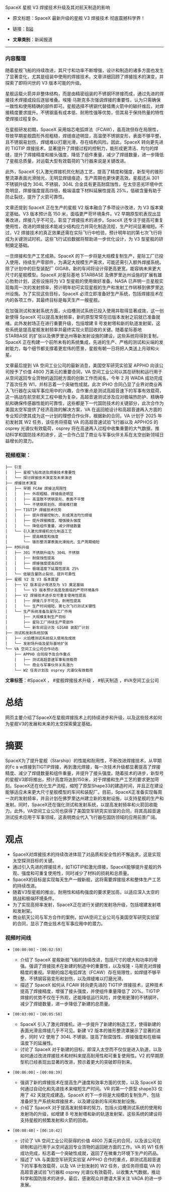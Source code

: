 SpaceX 星舰 V3 焊接技术升级及其对航天制造的影响 
- 原文标题：SpaceX 最新升级的星舰 V3 焊接技术 彻底震撼科学界！
- 链接：[B站](https://www.bilibili.com/video/BV1fuqwYNE1r/?spm_id_from=333.1245.0.0&vd_source=21d5c0d62cc18856d1c7f9cbb0935230 )

- **文章类别**：新闻报道 

---

### **内容整理** 

随着星舰飞船的持续改进，其尺寸和功率不断增强，设计和制造的诸多方面也发生了显著变化，尤其是组装中使用的焊接技术。文章详细回顾了焊接技术的演变，并探索了即将问世的 V3 版本可能的升级。

星舰运载火箭并非整体结构，而是由精密组装的不锈钢环拼接而成，通过先进的焊接技术焊接成段后逐层堆叠。埃隆·马斯克多次强调焊接的重要性，认为只需确保一致性和使用精确的部件即可。星舰选择不锈钢代替猎鹰火箭中的碳纤维后，对焊接精度要求提升。不锈钢虽有成本低、耐用性强等优势，但其易于保持热量的特性使焊接过程复杂。

在星舰研发初期，SpaceX 采用熔芯电弧焊法（FCAW），虽高效但存在局限性，导致早期星舰圆形外观粗糙，焊缝痕迹明显，高温使不锈钢变形，表面不够平整，且不锈钢易划伤，焊缝难以打磨光滑，存在结构风险。因此，SpaceX 转向更先进的 TIGTIP 焊接技术，显著提升了焊接过程的控制力，能形成更清洁、均匀的焊缝，提升了焊接精度和接头强度，降低了组件重量，减少了焊缝数量，进一步降低了星舰总质量，对运载大型有效载荷的飞行器来说是关键改进。

此外，SpaceX 引入激光焊接机优化制造工艺，提高了精度和强度，新型号的锥形整流罩表面光滑抛光，无明显焊缝痕迹，生产周期也更快更高效。星舰还从 301 不锈钢升级为 304L 不锈钢，304L 合金具有更高耐腐蚀性，在太空恶劣环境中优势明显，焊接强度提高四倍，极端温度下材料延展性提高 25%，低碳含量有助于防止裂纹，提升了火箭可靠性。

文章还提到 SpaceX 正在生产的星舰 V2 版本融合了多项设计改进，为 V3 版本奠定基础。V3 版本预计高 150 米，面临更严苛环境条件。V2 早期原型机表现出显著改进，焊接几乎不可见，彰显了焊接技术的进步。SpaceX 还专注于提高可重复使用性，改进的焊接技术能减少结构应力并简化制造流程，生产时间显著缩短。不过，V2 焊接技术的真正效果还需在实际飞行中检验，预计明年初的第七次飞行将成为关键测试时机，这些飞行试验数据将帮助进一步优化设计，为 V3 型星舰的研制奠定基础。

一旦焊接和生产工艺成熟，SpaceX 的下一步将是大规模复制生产，星际工厂已投入使用，持续生产零部件，为满足大规模生产需求，可能还需引入额外焊接系统。除了计划中的巨型装配厂 GIGAB，新的车间将设计得更高更宽，能容纳未来更大尺寸的星舰模型。SpaceX 对星际基地 STARBASE 及佛罗里达州设施的扩展有雄心勃勃计划，这些设施将为 V3 型星舰的使用做好准备。NASA 已声明一旦星舰实现每周一次的发射频率，预计明年初可实现星舰的生产和发射工作转移到佛罗里达州设施。为了实现这些目标，SpaceX 必须立即准备好生产系统，包括焊接技术在内的各项工作，其最终目标是每天生产一艘星舰。

在加强测试和发射系统方面，火焰槽测试系统已投入使用并取得显著成效，这一创新使得 SpaceX 可以提高发射频率，新的原型常常在旧版本发射之前就已准备就绪。此外发射场正在进行重要升级，包括增建 B 号发射塔和新的轨道发射架，这些系统是提高星舰发射频率并最终实现火箭回收的关键。随着星际基地 STARBASE 的扩张以及佛罗里达州等新发射设施的建设，这些系统将得到复制，SpaceX 正在构建一个前所未有的系统集成，先进的生产、严格的测试和尖端的发射能力，每个细节都支撑着更宏伟的愿景，星舰有朝一日将把人类送上月球和火星。

文章最后提到 VA 空间工业公司的最新消息，美国空军研究实验室 APPHO 向该公司授予了价值 4800 万美元的重要合同，VA 空间工业公司以其在研制和运行用于从空间返回专业货物的返回舱方面的创新工作而闻名，今年 2 月 WADA 成功完成了首次任务 W1，并标志着一个突破性成就。此次 IPHO 合同凸显了业界对商业再入飞行器在尖端军事应用中的兴趣，合作重点是测试高超音速下的军事有效载荷，这一挑战在航空航天工程中极为复杂，高超音速测试涉及应对极端热防护、精确导航和确保传感器性能的可靠性，这些都是下一代国防技术的关键部分，此次合作为美国太空军提供了经济高效的解决方案，VA 在返回舱设计和高超音速再入方面的专业知识使其成为这一计划的理想合作伙伴，根据新的合同，VA 计划于 2025 年初发射其 W2 任务，该任务将搭载 VA 的高超音速试验飞行器以及 APPHOS 的 osprey 光谱仪有效载荷，osprey 将在高速再入过程中收集重要的大气数据，推动科学和国防技术的进步，这一合作凸显了商业与军事伙伴关系在太空创新领域日益增长的潜力。

### **视频框架**：
```
├── 引言
│   ├── 星舰飞船改进及焊接技术重要性
│   └── 探讨焊接技术演变及未来演进
├── 焊接技术演变
│   ├── 早期 FCAW 焊接法局限性
│   │   ├── 外观粗糙、焊缝痕迹明显
│   │   ├── 高温致不锈钢变形、表面不平整
│   │   └── 不锈钢易划伤、焊缝难打磨
│   ├── TIGTIP 焊接技术优势
│   │   ├── 提升焊接控制力、形成清洁均匀焊缝
│   │   ├── 提升焊接精度、增强接头强度
│   │   └── 降低组件重量、减少焊缝数量
│   └── 引入激光焊接机优化制造工艺
│       ├── 提高精度和强度
│       └── 锥形整流罩表面光滑抛光、生产周期缩短
├── 材料升级
│   ├── 301 不锈钢升级为 304L 不锈钢
│   │   ├── 耐腐蚀性提高
│   │   ├── 焊接强度提高四倍
│   │   └── 极端温度下延展性提高 25%
│   └── 低碳含量防止裂纹、提升可靠性
├── 星舰 V2 及 V3 版本展望
│   ├── V2 版本设计改进及为 V3 奠定基础
│   │   └── V3 版本预计高度及面临的严苛环境条件
│   ├── V2 焊接技术进步及可重复使用性提高
│   │   ├── 焊接几乎不可见、耐用性提高
│   │   └── 生产时间缩短、第七次飞行测试关键性
│   └── 生产系统准备及星际工厂作用
│       ├── 大规模复制生产目标
│       ├── 星际工厂持续生产零部件
│       └── 新车间设计及 GIGAB 装配厂计划
├── 测试和发射系统加强
│   ├── 火焰槽测试系统投入使用及成效
│   └── 发射场升级及星际基地扩张
└── VA 空间工业公司合作动态
    ├── APPHO 合同授予及合作重点
    │   ├── 测试高超音速军事有效载荷
    │   └── 商业与军事伙伴关系潜力
    └── W2 任务计划及 osprey 光谱仪有效载荷
```

**文章标签**：#SpaceX ， #星舰焊接技术升级 ， #航天制造 ，#VA空间工业公司


# 总结

网页主要介绍了SpaceX在星舰焊接技术上的持续进步和升级，以及这些技术如何为星舰V3的发展和未来的太空探索奠定基础。

# 摘要

SpaceX为了提升星舰（Starship）的性能和耐用性，不断改进焊接技术，从早期的Fc a w焊接到TIGTIP焊接，再到激光焊接，每一次技术升级都显著提高了焊接精度、减少了焊缝数量和组件重量，并提升了接头强度。随着技术的进步，新型号的星舰V3即将推出，预计高度将达到150米，对于焊接和生产工艺的要求更加苛刻。SpaceX还在优化生产流程，缩短了原型Shape33的建造时间，并且正在建设能够适应未来更大尺寸星舰模型的车间和装配厂。目前，SpaceX正准备实现每周一次的发射频率，并且计划在佛罗里达州建立新的发射设施，以支持星舰的生产和发射。同时，SpaceX还在强化测试和发射系统，以提高发射频率和火箭回收能力。此外，VA空间工业公司也获得了美国空军研究实验室的合同，将其高超音速测试技术应用于军事领域，这表明商业代入飞行器在国防领域的应用前景广阔。

# 观点

- SpaceX对焊接技术的持续改进体现了对品质和安全性的不懈追求，这是实现太空探测目标的关键。
- 通过引入先进的焊接技术，如TIGTIP和激光焊接，SpaceX能够提升星舰的外观、强度和可重复使用性，同时减少了材料的损耗和总质量。
- SpaceX的目标是实现每天生产一艘新舰，这将需要焊接技术和整体生产工艺的持续改进。
- 随着V3型星舰的推出，耐用性和结构强度的要求更加高，以适应深入太空的挑战和极端环境条件。
- 为了实现高频率发射，SpaceX正在进行关键的发射场升级，包括增建发射塔和发射架。
- 商业航天公司与军方合作的案例，如VA空间工业公司与美国空军研究实验室的合同，显示了商业技术在军事应用中的潜力。

### 视频时间线

- `[00:00:00]` - `[00:02:59]`
    - 介绍了 SpaceX 星舰新舰飞船的持续改进，包括尺寸的增大和功率的增强。强调了焊接技术在新建的制造中的重要性，以及埃隆・马斯克对焊接精度的重视。早期的熔芯电弧焊法（FCAW）存在局限性，如焊缝不够平整、不锈钢容易变形和划伤，以及焊缝难以打磨光滑。
    - 描述了 SpaceX 如何从 FCAW 转向更先进的 TIGTIP 焊接技术，这种技术提高了焊接精度，增强了接头强度，并使组件重量降低了 20%。TIGTIP 焊接的优势不仅在于外观，还能降低运行风险，并使用更薄的不锈钢环，减少了焊缝数量，进一步降低了新建的总质量。

- `[00:03:00]` - `[00:05:58]`
    - SpaceX 引入了激光焊接机，进一步提升了新建的制造工艺，使得新建的表面光滑且焊缝几乎不可见。新建 V2 版本的锥形整流罩展示了显著的进步，同时 V2 使用了 304L 不锈钢，提高了耐腐蚀性、焊接强度和在极端温度下的延展性。
    - 讨论了 SpaceX 对于新建的目标，即深入太空而不仅仅是进入轨道，以及如何通过改进焊接技术和材料来提高耐用性和可重复使用性。V2 的早期原型机已经表现出显著的改进，预示着更大的突破即将到来。

- `[00:06:00]` - `[00:08:39]`
    - 强调了新的焊接技术在提高生产速度和效率方面的优势，以及 SpaceX 如何通过自动化和先进技术来缩短生产时间。VR 的第一个原型 shape33 仅用了 42 天就完成建造。SpaceX 的下一步将是大规模的复制生产，包括准备好生产系统和焊接技术，以及建设新的车间和发射设施。
    - 介绍了 SpaceX 对于提高发射频率的努力，包括火焰槽测试系统的使用和发射场的升级，如增建 B 号发射塔和新的轨道发射架。这些系统的建设将支持星舰的频繁发射和火箭的回收。

- `[00:08:40]` - `[00:10:42]`
    - 讨论了 VA 空间工业公司获得的价值 4800 万美元的合同，以及该公司在研制和运行用于从空间返回专业货物的返回舱方面的工作。VA 的 W1 任务成功完成，标志着一个突破性成就，返回了在微重力环境下生产的药品。
    - 描述了 VA 与美国空军研究实验室 APPHO 合作的重点，即测试高超音速下的军事有效载荷，以及 VA 计划发射的 W2 任务，该任务将搭载 VA 的高超音速试验飞行器和 osprey 光谱仪有效载荷，以收集大气数据，推动科学和国防技术的进步。最后，感谢观众并邀请大家关注 VADA 的进一步发展。 